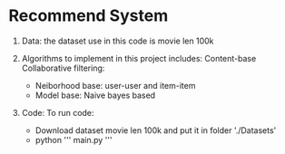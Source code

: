 # Recommend System
1. Data: the dataset use in this code is movie len 100k
2. Algorithms to implement in this project includes:
Content-base
Collaborative filtering: 
    + Neiborhood base: user-user and item-item
    + Model base: Naive bayes based

3. Code:
To run code: 
    + Download dataset movie len 100k and put it in folder './Datasets'
    + python 
    '''
    main.py
    '''
